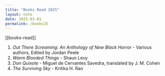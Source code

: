 ```yaml
---
title: "Books Read 2025"
layout: note
date: 2025-01-01
permalink: /books25
---
```


[[books-read]]

1. *Out There Screaming: An Anthology of New Black Horror* - Various authors, Edited by Jordan Peele
2. *Warm Blooded Things* - Shaun Levy
3. *Don Quixote* - Miguel de Cervantes Savedra, translated by J. M. Cohen
4. *The Surviving Sky* - Kritika H. Rao